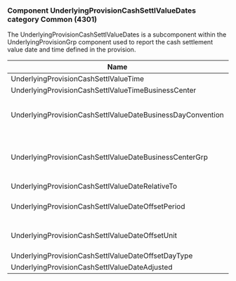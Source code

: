 ### Component UnderlyingProvisionCashSettlValueDates category Common (4301)

The UnderlyingProvisionCashSettlValueDates is a subcomponent within the UnderlyingProvisionGrp component used to report the cash settlement value date and time defined in the provision.

| Name                                                       | Tag   | Req'd | Documentation                                                                                                                               |
|------------------------------------------------------------|-------|----------|-------------------------------------------------------------------------------------------------------------------------------|
| UnderlyingProvisionCashSettlValueTime                      | 42104 |       |                                                                                                                                |
| UnderlyingProvisionCashSettlValueTimeBusinessCenter        | 42105 |       |                                                                                                                                |
| UnderlyingProvisionCashSettlValueDateBusinessDayConvention | 42106 |       | When specified, this overrides the busienss day convention defined in the UnderlyingDateAdjustment component in UnderlyingInstrument. The specified value would be specific to this instance of the provisional cash settlement value date. |
| UnderlyingProvisionCashSettlValueDateBusinessCenterGrp     | group |       | When specified, this overrides the business centers defined in the UnderlyingDateAdjustment component in UnderlyingInstrument. The specified values would be specific to this instance of the provisional cash settlement value date.       |
| UnderlyingProvisionCashSettlValueDateRelativeTo            | 42107 |       |                                                                                                                                |
| UnderlyingProvisionCashSettlValueDateOffsetPeriod          | 42108 |       | Conditionally required when UnderlyingProvisionCashSettlValueDateOffsetUnit(42109) is specified.                                                                                                                               |
| UnderlyingProvisionCashSettlValueDateOffsetUnit            | 42109 |       | Conditionally required when UnderlyingProvisionCashSettlValueDateOffsetPeriod(42108) is specified.                                                                                                                               |
| UnderlyingProvisionCashSettlValueDateOffsetDayType         | 42110 |       |                                                                                                                                |
| UnderlyingProvisionCashSettlValueDateAdjusted              | 42111 |       |                                                                                                                                |

